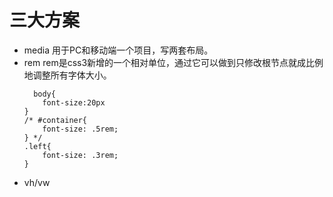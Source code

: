 # 三大方案
- media
    用于PC和移动端一个项目，写两套布局。
- rem
    rem是css3新增的一个相对单位，通过它可以做到只修改根节点就成比例地调整所有字体大小。
    ```
      body{
        font-size:20px
    }
    /* #container{
        font-size: .5rem;
    } */
    .left{
        font-size: .3rem;
    }
    ```
- vh/vw